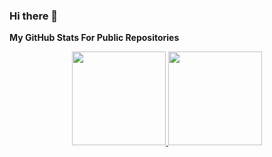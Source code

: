 ### Hi there 👋

<!--
**mrhdias/mrhdias** is a ✨ _special_ ✨ repository because its `README.md` (this file) appears on your GitHub profile.

Here are some ideas to get you started:

- 🔭 I’m currently working on ...
- 🌱 I’m currently learning ...
- 👯 I’m looking to collaborate on ...
- 🤔 I’m looking for help with ...
- 💬 Ask me about ...
- 📫 How to reach me: ...
- 😄 Pronouns: ...
- ⚡ Fun fact: ...
-->

<b>My GitHub Stats For Public Repositories</b>

<div align="center">
  <a href="https://github.com/mrhdias">
  <img height="150em" src="https://github-readme-stats.vercel.app/api?username=mrhdias&show_icons=true&theme=dracula&include_all_commits=true&count_private=true"/>
  <img height="150em" src="https://github-readme-stats.vercel.app/api/top-langs/?username=mrhdias&layout=compact&langs_count=10&theme=dracula"/>
</div>
